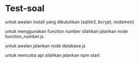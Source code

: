 # Test-soal

untuk awalan install yang dibutuhkan (sqlite3, bcrypt, nodemon)

untuk menggunakan function number silahkan jalankan node function_number.js

untuk awalan jalankan node database.js

untuk mencoba api silahkan jalankan npm start
